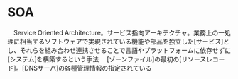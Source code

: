 # SOA
　Service Oriented Architecture。サービス指向アーキテクチャ。業務上の一処理に相当するソフトウェアで実現されている機能や部品を独立した[サービス]とし、それらを組み合わせ連携させることで言語やプラットフォームに依存せずに[システム]を構築するという手法
　[ゾーンファイル]の最初の[リソースレコード]。[DNSサーバ]の各種管理情報の指定されている
